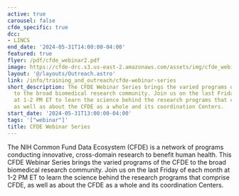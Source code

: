 ```yaml
---
active: true
carousel: false
cfde_specific: true
dcc:
- LINCS
end_date: '2024-05-31T14:00:00-04:00'
featured: true
flyer: /pdf/cfde_webinar2.pdf
image: https://cfde-drc.s3.us-east-2.amazonaws.com/assets/img/cfde_webinar2.png
layout: '@/layouts/Outreach.astro'
link: /info/training_and_outreach/cfde-webinar-series
short_description: The CFDE Webinar Series brings the varied programs of the CFDE
  to the broad biomedical research community. Join us on the last Friday of each month
  at 1-2 PM ET to learn the science behind the research programs that comprise CFDE,
  as well as about the CFDE as a whole and its coordination Centers.
start_date: '2024-05-31T13:00:00-04:00'
tags: '["webinar"]'
title: CFDE Webinar Series
---
```

The NIH Common Fund Data Ecosystem (CFDE) is a network of programs conducting innovative, cross-domain research to benefit human health. This CFDE Webinar Series brings the varied programs of the CFDE to the broad biomedical research community. Join us on the last Friday of each month at 1-2 PM ET to learn the science behind the research programs that comprise CFDE, as well as about the CFDE as a whole and its coordination Centers.